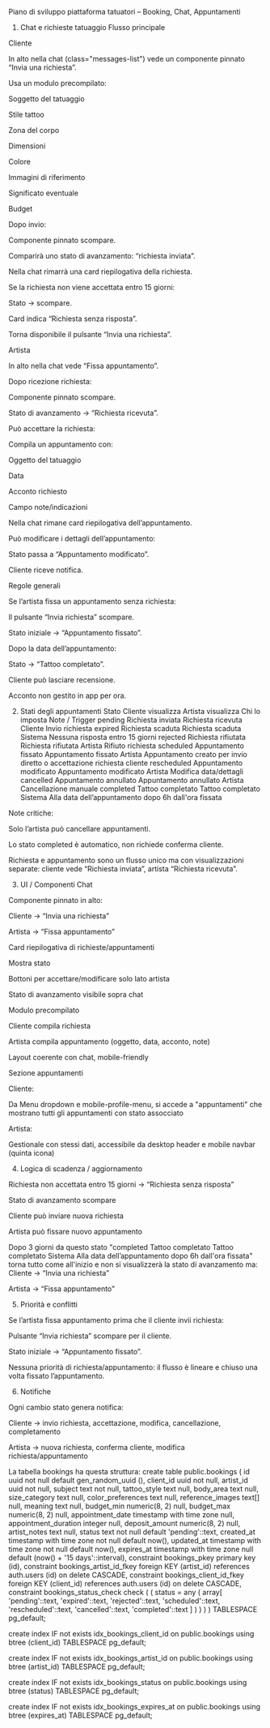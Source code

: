 Piano di sviluppo piattaforma tatuatori – Booking, Chat, Appuntamenti
1. Chat e richieste tatuaggio
Flusso principale

Cliente

In alto nella chat (class="messages-list") vede un componente pinnato “Invia una richiesta”.

Usa un modulo precompilato:

Soggetto del tatuaggio

Stile tattoo

Zona del corpo

Dimensioni

Colore

Immagini di riferimento

Significato eventuale

Budget

Dopo invio:

Componente pinnato scompare.

Comparirà uno stato di avanzamento: “richiesta inviata”.

Nella chat rimarrà una card riepilogativa della richiesta.

Se la richiesta non viene accettata entro 15 giorni:

Stato → scompare.

Card indica “Richiesta senza risposta”.

Torna disponibile il pulsante “Invia una richiesta”.

Artista

In alto nella chat vede “Fissa appuntamento”.

Dopo ricezione richiesta:

Componente pinnato scompare.

Stato di avanzamento → “Richiesta ricevuta”.

Può accettare la richiesta:

Compila un appuntamento con:

Oggetto del tatuaggio

Data

Acconto richiesto

Campo note/indicazioni

Nella chat rimane card riepilogativa dell’appuntamento.

Può modificare i dettagli dell’appuntamento:

Stato passa a “Appuntamento modificato”.

Cliente riceve notifica.

Regole generali

Se l’artista fissa un appuntamento senza richiesta:

Il pulsante “Invia richiesta” scompare.

Stato iniziale → “Appuntamento fissato”.

Dopo la data dell’appuntamento:

Stato → “Tattoo completato”.

Cliente può lasciare recensione.

Acconto non gestito in app per ora.

2. Stati degli appuntamenti
Stato	Cliente visualizza	Artista visualizza	Chi lo imposta	Note / Trigger
pending	Richiesta inviata	Richiesta ricevuta	Cliente	Invio richiesta
expired	Richiesta scaduta	Richiesta scaduta	Sistema	Nessuna risposta entro 15 giorni
rejected	Richiesta rifiutata	Richiesta rifiutata	Artista	Rifiuto richiesta
scheduled	Appuntamento fissato	Appuntamento fissato	Artista	Appuntamento creato per invio diretto o accettazione richiesta cliente
rescheduled	Appuntamento modificato	Appuntamento modificato	Artista	Modifica data/dettagli
cancelled	Appuntamento annullato	Appuntamento annullato	Artista	Cancellazione manuale
completed	Tattoo completato	Tattoo completato	Sistema	Alla data dell’appuntamento dopo 6h dall'ora fissata

Note critiche:

Solo l’artista può cancellare appuntamenti.

Lo stato completed è automatico, non richiede conferma cliente.

Richiesta e appuntamento sono un flusso unico ma con visualizzazioni separate: cliente vede “Richiesta inviata”, artista “Richiesta ricevuta”.

3. UI / Componenti
Chat

Componente pinnato in alto:

Cliente → “Invia una richiesta”

Artista → “Fissa appuntamento”

Card riepilogativa di richieste/appuntamenti

Mostra stato

Bottoni per accettare/modificare solo lato artista

Stato di avanzamento visibile sopra chat

Modulo precompilato

Cliente compila richiesta

Artista compila appuntamento (oggetto, data, acconto, note)

Layout coerente con chat, mobile-friendly

Sezione appuntamenti

Cliente:

Da Menu dropdown e mobile-profile-menu, si accede a "appuntamenti" che mostrano tutti gli appuntamenti con stato assocciato

Artista:

Gestionale con stessi dati, accessibile da desktop header e mobile navbar (quinta icona)

4. Logica di scadenza / aggiornamento

Richiesta non accettata entro 15 giorni → “Richiesta senza risposta”

Stato di avanzamento scompare

Cliente può inviare nuova richiesta

Artista può fissare nuovo appuntamento

Dopo 3 giorni da questo stato "completed	Tattoo completato	Tattoo completato	Sistema	Alla data dell’appuntamento dopo 6h dall'ora fissata" torna tutto come all'inizio e non si visualizzerà la stato di avanzamento ma: 
Cliente → “Invia una richiesta”

Artista → “Fissa appuntamento”

5. Priorità e conflitti

Se l’artista fissa appuntamento prima che il cliente invii richiesta:

Pulsante “Invia richiesta” scompare per il cliente.

Stato iniziale → “Appuntamento fissato”.

Nessuna priorità di richiesta/appuntamento: il flusso è lineare e chiuso una volta fissato l’appuntamento.

6. Notifiche

Ogni cambio stato genera notifica:

Cliente → invio richiesta, accettazione, modifica, cancellazione, completamento

Artista → nuova richiesta, conferma cliente, modifica richiesta/appuntamento

La tabella bookings ha questa struttura: 
create table public.bookings (
  id uuid not null default gen_random_uuid (),
  client_id uuid not null,
  artist_id uuid not null,
  subject text not null,
  tattoo_style text null,
  body_area text null,
  size_category text null,
  color_preferences text null,
  reference_images text[] null,
  meaning text null,
  budget_min numeric(8, 2) null,
  budget_max numeric(8, 2) null,
  appointment_date timestamp with time zone null,
  appointment_duration integer null,
  deposit_amount numeric(8, 2) null,
  artist_notes text null,
  status text not null default 'pending'::text,
  created_at timestamp with time zone not null default now(),
  updated_at timestamp with time zone not null default now(),
  expires_at timestamp with time zone null default (now() + '15 days'::interval),
  constraint bookings_pkey primary key (id),
  constraint bookings_artist_id_fkey foreign KEY (artist_id) references auth.users (id) on delete CASCADE,
  constraint bookings_client_id_fkey foreign KEY (client_id) references auth.users (id) on delete CASCADE,
  constraint bookings_status_check check (
    (
      status = any (
        array[
          'pending'::text,
          'expired'::text,
          'rejected'::text,
          'scheduled'::text,
          'rescheduled'::text,
          'cancelled'::text,
          'completed'::text
        ]
      )
    )
  )
) TABLESPACE pg_default;

create index IF not exists idx_bookings_client_id on public.bookings using btree (client_id) TABLESPACE pg_default;

create index IF not exists idx_bookings_artist_id on public.bookings using btree (artist_id) TABLESPACE pg_default;

create index IF not exists idx_bookings_status on public.bookings using btree (status) TABLESPACE pg_default;

create index IF not exists idx_bookings_expires_at on public.bookings using btree (expires_at) TABLESPACE pg_default;